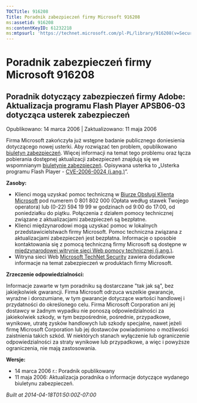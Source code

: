```yaml
---
TOCTitle: 916208
Title: Poradnik zabezpieczeń firmy Microsoft 916208
ms:assetid: 916208
ms:contentKeyID: 61232218
ms:mtpsurl: 'https://technet.microsoft.com/pl-PL/library/916208(v=Security.10)'
---
```


Poradnik zabezpieczeń firmy Microsoft 916208
============================================

Poradnik dotyczący zabezpieczeń firmy Adobe: Aktualizacja programu Flash Player APSB06-03 dotycząca usterek zabezpieczeń
------------------------------------------------------------------------------------------------------------------------

Opublikowano: 14 marca 2006 | Zaktualizowano: 11 maja 2006

Firma Microsoft zakończyła już wstępne badanie publicznego doniesienia dotyczącego nowej usterki. Aby rozwiązać ten problem, opublikowano [biuletyn zabezpieczeń](http://technet.microsoft.com/security/bulletin/ms06-020). Więcej informacji na temat tego problemu oraz łącza pobierania dostępnej aktualizacji zabezpieczeń znajdują się we wspomnianym [biuletynie zabezpieczeń](http://technet.microsoft.com/security/bulletin/ms06-020). Opisywana usterka to „Usterka programu Flash Player - [CVE-2006-0024 (j.ang.)](http://www.cve.mitre.org/cgi-bin/cvename.cgi?name=cve-2006-0024)”.

**Zasoby:**

-   Klienci mogą uzyskać pomoc techniczną w [Biurze Obsługi Klienta Microsoft](http://support.microsoft.com/contactus/?ws=support) pod numerem 0 801 802 000 (Opłata według stawek Twojego operatora) lub (0-22) 594 19 99 w godzinach od 9:00 do 17:00, od poniedziałku do piątku. Połączenia z działem pomocy technicznej związane z aktualizacjami zabezpieczeń są bezpłatne.
-   Klienci międzynarodowi mogą uzyskać pomoc w lokalnych przedstawicielstwach firmy Microsoft. Pomoc techniczna związana z aktualizacjami zabezpieczeń jest bezpłatna. Informacje o sposobie kontaktowania się z pomocą techniczną firmy Microsoft są dostępne w [międzynarodowej witrynie sieci Web pomocy technicznej (j.ang.)](http://go.microsoft.com/fwlink/?linkid=21155).
-   Witryna sieci Web [Microsoft TechNet Security](http://www.microsoft.com/poland/technet/security/) zawiera dodatkowe informacje na temat zabezpieczeń w produktach firmy Microsoft.

**Zrzeczenie odpowiedzialności:**

Informacje zawarte w tym poradniku są dostarczane "tak jak są", bez jakiejkolwiek gwarancji. Firma Microsoft odrzuca wszelkie gwarancje, wyraźne i dorozumiane, w tym gwarancje dotyczące wartości handlowej i przydatności do określonego celu. Firma Microsoft Corporation ani jej dostawcy w żadnym wypadku nie ponoszą odpowiedzialności za jakiekolwiek szkody, w tym bezpośrednie, pośrednie, przypadkowe, wynikowe, utratę zysków handlowych lub szkody specjalne, nawet jeżeli firmę Microsoft Corporation lub jej dostawców powiadomiono o możliwości zaistnienia takich szkód. W niektórych stanach wyłączenie lub ograniczenie odpowiedzialności za straty wynikowe lub przypadkowe, a więc i powyższe ograniczenia, nie mają zastosowania.

**Wersje:**

-   14 marca 2006 r.: Poradnik opublikowany
-   11 maja 2006: Aktualizacja poradnika o informacje dotyczące wydanego biuletynu zabezpieczeń.

*Built at 2014-04-18T01:50:00Z-07:00*
